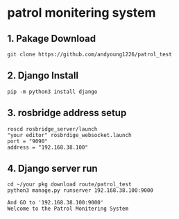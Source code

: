 # patrol monitering system

## 1. Pakage Download
```
git clone https://github.com/andyoung1226/patrol_test
```

## 2. Django Install
```
pip -m python3 install django
```

## 3. rosbridge address setup
```
roscd rosbridge_server/launch
"your editor" rosbrdige_websocket.launch
port = "9090"
address = "192.168.38.100"
```

## 4. Django server run
```
cd ~/your pkg download route/patrol_test
python3 manage.py runserver 192.168.38.100:9000

And GO to '192.168.38.100:9000'
Welcome to the Patrol Monitering System
```
